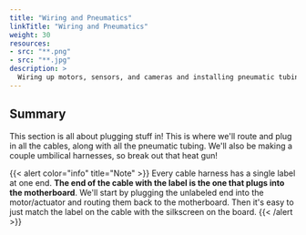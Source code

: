 ```yaml
---
title: "Wiring and Pneumatics"
linkTitle: "Wiring and Pneumatics"
weight: 30
resources:
- src: "**.png"
- src: "**.jpg"
description: >
  Wiring up motors, sensors, and cameras and installing pneumatic tubing.
---
```


## Summary

This section is all about plugging stuff in! This is where we'll route and plug in all the cables, along with all the pneumatic tubing. We'll also be making a couple umbilical harnesses, so break out that heat gun!

{{< alert color="info" title="Note" >}}
Every cable harness has a single label at one end. **The end of the cable with the label is the one that plugs into the motherboard**. We'll start by plugging the unlabeled end into the motor/actuator and routing them back to the motherboard. Then it's easy to just match the label on the cable with the silkscreen on the board.
{{< /alert >}}
